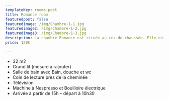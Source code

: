 ```yaml
---
templateKey: rooms-post
title: Romance room
featuredpost: false
featuredimage: /img/Chambre-1-1.jpg
featuredimage2: /img/Chambre-1-2.jpg
featuredimage3: /img/Chambre-1-3.jpg
description: La chambre Romance est située au rez-de-chaussée. Elle est très spacieuse et lumineuse.  
price: 120€

---
```

* 32 m2
* Grand lit (mesure à rajouter)
* Salle de bain avec Bain, douche et wc
* Coin de lecture près de la cheminée
* Télévision
* Machine à Nespresso et Bouilloire électrique
* Arrivée à partir de 15h – départ à 10h30